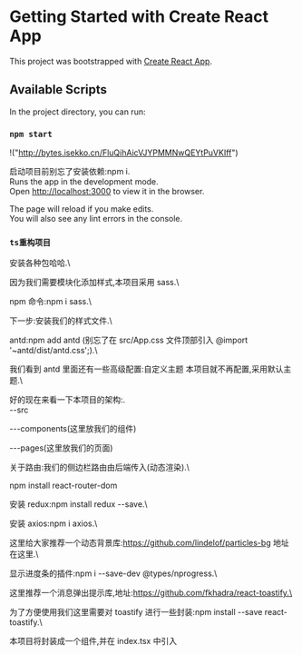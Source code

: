 # Getting Started with Create React App

This project was bootstrapped with [Create React App](https://github.com/facebook/create-react-app).

## Available Scripts

In the project directory, you can run:

### `npm start`

!("http://bytes.isekko.cn/FluQihAicVJYPMMNwQEYtPuVKIff")

启动项目前别忘了安装依赖:npm i.\
Runs the app in the development mode.\
Open [http://localhost:3000](http://localhost:3000) to view it in the browser.

The page will reload if you make edits.\
You will also see any lint errors in the console.

### `ts重构项目`

安装各种包哈哈.\

因为我们需要模块化添加样式,本项目采用 sass.\

npm 命令:npm i sass.\

下一步:安装我们的样式文件.\

antd:npm add antd (别忘了在 src/App.css 文件顶部引入 @import '~antd/dist/antd.css';).\

我们看到 antd 里面还有一些高级配置:自定义主题 本项目就不再配置,采用默认主题.\

好的现在来看一下本项目的架构:.\
--src

---components(这里放我们的组件)

---pages(这里放我们的页面)

关于路由:我们的侧边栏路由由后端传入(动态渲染).\

npm install react-router-dom

安装 redux:npm install redux --save.\

安装 axios:npm i axios.\

这里给大家推荐一个动态背景库:https://github.com/lindelof/particles-bg 地址在这里.\

显示进度条的插件:npm i --save-dev @types/nprogress.\

这里推荐一个消息弹出提示库,地址:https://github.com/fkhadra/react-toastify.\

为了方便使用我们这里需要对 toastify 进行一些封装:npm install --save react-toastify.\

本项目将封装成一个组件,并在 index.tsx 中引入
